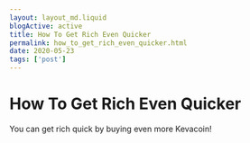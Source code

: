 ```yaml
---
layout: layout_md.liquid
blogActive: active
title: How To Get Rich Even Quicker
permalink: how_to_get_rich_even_quicker.html
date: 2020-05-23
tags: ['post']
---
```


# How To Get Rich Even Quicker

You can get rich quick by buying even more Kevacoin!

